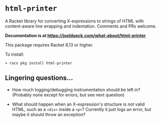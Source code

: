 `html-printer`
==============

A Racket library for converting X-expressions to strings of HTML with content-aware line wrapping
and indentation. Comments and PRs welcome. 

**Documentation is at <https://joeldueck.com/what-about/html-printer>**

This package requires Racket 8.13 or higher.

To install:

    > raco pkg install html-printer

## Lingering questions…

- How much logging/debugging instrumentation should be left in? (Probably none except for errors,
  but see next question)

- What should happen when an X-expression's structure is not valid HTML, such as a `<div>` inside a
  `<p>`? Currently it just logs an error, but maybe it should throw an exception?
